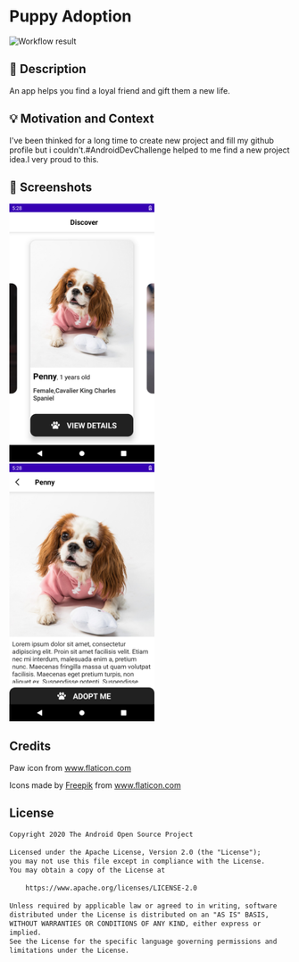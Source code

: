 # Puppy Adoption

<!--- Replace <OWNER> with your Github Username and <REPOSITORY> with the name of your repository. -->
<!--- You can find both of these in the url bar when you open your repository in github. -->
![Workflow result](https://github.com/mehmetpeker/puppy_adoption/workflows/Check/badge.svg)


## :scroll: Description
An app helps you find a loyal friend and gift them a new life.

## :bulb: Motivation and Context
I've been thinked for a long time to create new project and fill my github profile but i couldn't.#AndroidDevChallenge helped to me find a new project idea.I very proud to this.


## :camera_flash: Screenshots
<img src="/results/screenshot_1.png" width="260">&emsp;<img src="/results/screenshot_2.png" width="260">

Credits
-------
Paw icon from www.flaticon.com
<div>Icons made by <a href="https://www.freepik.com" title="Freepik">Freepik</a> from <a href="https://www.flaticon.com/" title="Flaticon">www.flaticon.com</a></div>

## License
```
Copyright 2020 The Android Open Source Project

Licensed under the Apache License, Version 2.0 (the "License");
you may not use this file except in compliance with the License.
You may obtain a copy of the License at

    https://www.apache.org/licenses/LICENSE-2.0

Unless required by applicable law or agreed to in writing, software
distributed under the License is distributed on an "AS IS" BASIS,
WITHOUT WARRANTIES OR CONDITIONS OF ANY KIND, either express or implied.
See the License for the specific language governing permissions and
limitations under the License.
```